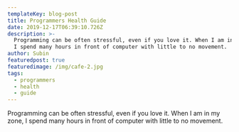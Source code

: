 ```yaml
---
templateKey: blog-post
title: Programmers Health Guide
date: 2019-12-17T06:39:10.726Z
description: >-
  Programming can be often stressful, even if you love it. When I am in my zone,
  I spend many hours in front of computer with little to no movement.
author: Subin
featuredpost: true
featuredimage: /img/cafe-2.jpg
tags:
  - programmers
  - health
  - guide
---
```

Programming can be often stressful, even if you love it. When I am in my zone, I spend many hours in front of computer with little to no movement.
